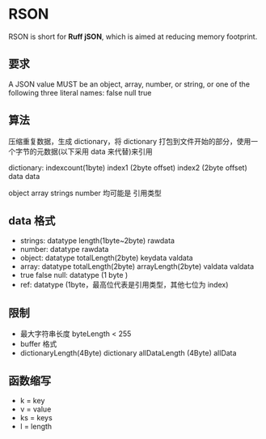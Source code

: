 # RSON

RSON is short for **Ruff jSON**, which is aimed at reducing memory footprint.

## 要求

A JSON value MUST be an object, array, number, or string, or one of
the following three literal names: false null true

## 算法

压缩重复数据，生成 dictionary，将 dictionary 打包到文件开始的部分，使用一个字节的元数据(以下采用 data 来代替)来引用

dictionary: indexcount(1byte) index1 (2byte offset) index2 (2byte offset) data data

object array strings number 均可能是 引用类型

## data 格式

- strings: datatype length(1byte~2byte) rawdata
- number: datatype rawdata
- object: datatype totalLength(2byte) keydata valdata
- array: datatype totalLength(2byte) arrayLength(2byte) valdata valdata
- true false null: datatype (1 byte )
- ref: datatype (1byte，最高位代表是引用类型，其他七位为 index)

## 限制

- 最大字符串长度 byteLength < 255
- buffer 格式
- dictionaryLength(4Byte) dictionary allDataLength (4Byte)  allData

## 函数缩写

- k = key
- v = value
- ks = keys
- l = length
